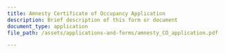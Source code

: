 ```yaml
---
title: Amnesty Certificate of Occupancy Application
description: Brief description of this form or document
document_type: application
file_path: /assets/applications-and-forms/amnesty_CO_application.pdf

---
```

